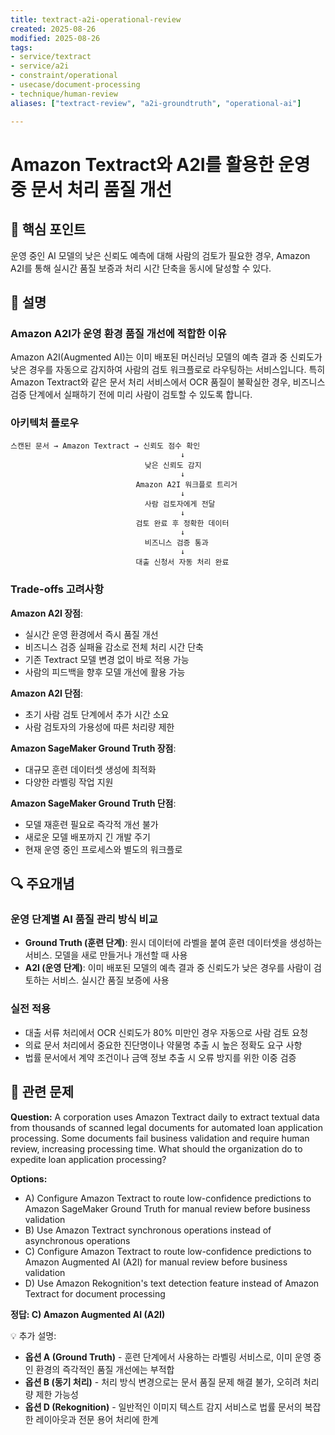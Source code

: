 ```yaml
---
title: textract-a2i-operational-review
created: 2025-08-26
modified: 2025-08-26
tags:
- service/textract
- service/a2i
- constraint/operational
- usecase/document-processing
- technique/human-review
aliases: ["textract-review", "a2i-groundtruth", "operational-ai"]

---
```


# Amazon Textract와 A2I를 활용한 운영 중 문서 처리 품질 개선

## 🎯 핵심 포인트

운영 중인 AI 모델의 낮은 신뢰도 예측에 대해 사람의 검토가 필요한 경우, Amazon A2I를 통해 실시간 품질 보증과 처리 시간 단축을 동시에 달성할 수 있다.

## 📝 설명

### Amazon A2I가 운영 환경 품질 개선에 적합한 이유

Amazon A2I(Augmented AI)는 이미 배포된 머신러닝 모델의 예측 결과 중 신뢰도가 낮은 경우를 자동으로 감지하여 사람의 검토 워크플로로 라우팅하는 서비스입니다. 특히 Amazon Textract와 같은 문서 처리 서비스에서 OCR 품질이 불확실한 경우, 비즈니스 검증 단계에서 실패하기 전에 미리 사람이 검토할 수 있도록 합니다.

### 아키텍처 플로우

```
스캔된 문서 → Amazon Textract → 신뢰도 점수 확인
                                      ↓
                              낮은 신뢰도 감지
                                      ↓
                            Amazon A2I 워크플로 트리거
                                      ↓
                              사람 검토자에게 전달
                                      ↓
                            검토 완료 후 정확한 데이터
                                      ↓
                              비즈니스 검증 통과
                                      ↓
                            대출 신청서 자동 처리 완료
```

### Trade-offs 고려사항

**Amazon A2I 장점**:
- 실시간 운영 환경에서 즉시 품질 개선
- 비즈니스 검증 실패율 감소로 전체 처리 시간 단축
- 기존 Textract 모델 변경 없이 바로 적용 가능
- 사람의 피드백을 향후 모델 개선에 활용 가능

**Amazon A2I 단점**:
- 초기 사람 검토 단계에서 추가 시간 소요
- 사람 검토자의 가용성에 따른 처리량 제한

**Amazon SageMaker Ground Truth 장점**:
- 대규모 훈련 데이터셋 생성에 최적화
- 다양한 라벨링 작업 지원

**Amazon SageMaker Ground Truth 단점**:
- 모델 재훈련 필요로 즉각적 개선 불가
- 새로운 모델 배포까지 긴 개발 주기
- 현재 운영 중인 프로세스와 별도의 워크플로

## 🔍 주요개념

### 운영 단계별 AI 품질 관리 방식 비교

- **Ground Truth (훈련 단계)**: 원시 데이터에 라벨을 붙여 훈련 데이터셋을 생성하는 서비스. 모델을 새로 만들거나 개선할 때 사용
- **A2I (운영 단계)**: 이미 배포된 모델의 예측 결과 중 신뢰도가 낮은 경우를 사람이 검토하는 서비스. 실시간 품질 보증에 사용

### 실전 적용

- 대출 서류 처리에서 OCR 신뢰도가 80% 미만인 경우 자동으로 사람 검토 요청
- 의료 문서 처리에서 중요한 진단명이나 약물명 추출 시 높은 정확도 요구 사항
- 법률 문서에서 계약 조건이나 금액 정보 추출 시 오류 방지를 위한 이중 검증

## 📝 관련 문제

**Question:** A corporation uses Amazon Textract daily to extract textual data from thousands of scanned legal documents for automated loan application processing. Some documents fail business validation and require human review, increasing processing time. What should the organization do to expedite loan application processing?

**Options:**

- A) Configure Amazon Textract to route low-confidence predictions to Amazon SageMaker Ground Truth for manual review before business validation
- B) Use Amazon Textract synchronous operations instead of asynchronous operations
- C) Configure Amazon Textract to route low-confidence predictions to Amazon Augmented AI (A2I) for manual review before business validation
- D) Use Amazon Rekognition's text detection feature instead of Amazon Textract for document processing

**정답: C) Amazon Augmented AI (A2I)**

💡 추가 설명:

- **옵션 A (Ground Truth)** - 훈련 단계에서 사용하는 라벨링 서비스로, 이미 운영 중인 환경의 즉각적인 품질 개선에는 부적합
- **옵션 B (동기 처리)** - 처리 방식 변경으로는 문서 품질 문제 해결 불가, 오히려 처리량 제한 가능성
- **옵션 D (Rekognition)** - 일반적인 이미지 텍스트 감지 서비스로 법률 문서의 복잡한 레이아웃과 전문 용어 처리에 한계
